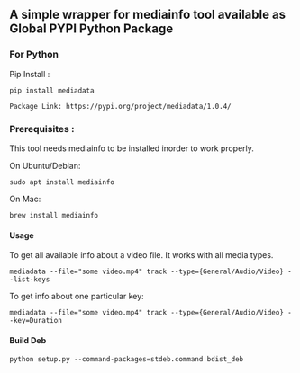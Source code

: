 ## A simple wrapper for mediainfo tool available as Global PYPI Python Package

### For Python

Pip Install :

```
pip install mediadata
```
```
Package Link: https://pypi.org/project/mediadata/1.0.4/
```
### Prerequisites :

This tool needs mediainfo to be installed inorder to work properly.

On Ubuntu/Debian:

```
sudo apt install mediainfo
```

On Mac:

```
brew install mediainfo
```

#### Usage

To get all available info about a video file. It works with all media types.

```
mediadata --file="some video.mp4" track --type={General/Audio/Video} --list-keys

```

To get info about one particular key:

```
mediadata --file="some video.mp4" track --type={General/Audio/Video} --key=Duration

```

#### Build Deb

```
python setup.py --command-packages=stdeb.command bdist_deb
```

<!-- #### Install Deb

```
sudo apt install python3-pymongo python3-gridfs python3-pymongo-ext python3-bson
sudo dpkg -i python3-mediadata_0.1.5-1_all.deb
``` -->

